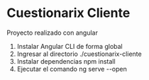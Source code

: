 # Cuestionarix Cliente

Proyecto realizado con angular

1) Instalar Angular CLI de forma global
2) Ingresar al directorio ./cuestionarix-cliente
3) Instalar dependencias npm install
4) Ejecutar el comando ng serve --open